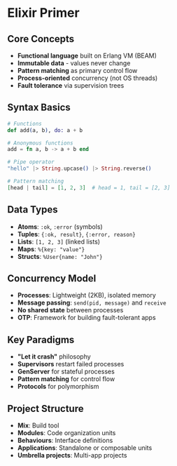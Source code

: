 # Elixir Primer

## Core Concepts

- **Functional language** built on Erlang VM (BEAM)
- **Immutable data** - values never change
- **Pattern matching** as primary control flow
- **Process-oriented** concurrency (not OS threads)
- **Fault tolerance** via supervision trees


## Syntax Basics
```elixir
# Functions
def add(a, b), do: a + b

# Anonymous functions
add = fn a, b -> a + b end

# Pipe operator
"hello" |> String.upcase() |> String.reverse()

# Pattern matching
[head | tail] = [1, 2, 3]  # head = 1, tail = [2, 3]
```

## Data Types

- **Atoms**: `:ok`, `:error` (symbols)
- **Tuples**: `{:ok, result}`, `{:error, reason}`
- **Lists**: `[1, 2, 3]` (linked lists)
- **Maps**: `%{key: "value"}`
- **Structs**: `%User{name: "John"}`

## Concurrency Model

- **Processes**: Lightweight (2KB), isolated memory
- **Message passing**: `send(pid, message)` and `receive`
- **No shared state** between processes
- **OTP**: Framework for building fault-tolerant apps

## Key Paradigms

- **"Let it crash"** philosophy
- **Supervisors** restart failed processes
- **GenServer** for stateful processes
- **Pattern matching** for control flow
- **Protocols** for polymorphism

## Project Structure

- **Mix**: Build tool
- **Modules**: Code organization units
- **Behaviours**: Interface definitions
- **Applications**: Standalone or composable units
- **Umbrella projects**: Multi-app projects
